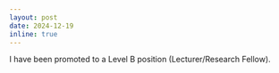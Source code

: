 ```yaml
---
layout: post
date: 2024-12-19
inline: true
---
```


I have been promoted to a Level B position (Lecturer/Research Fellow).
